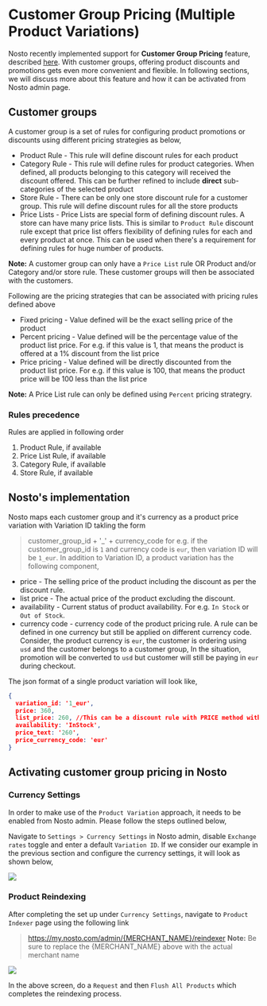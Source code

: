 # Customer Group Pricing (Multiple Product Variations)
Nosto recently implemented support for **Customer Group Pricing** feature, described [here](https://support.bigcommerce.com/s/article/Customer-Groups?language=en_US#pricing). With customer groups, offering product discounts and promotions gets even more convenient and flexible. In following sections, we will discuss more about this feature and how it can be activated from Nosto admin page.

## Customer groups
A customer group is a set of rules for configuring product promotions or discounts using different pricing strategies as below,
* Product Rule - This rule will define discount rules for each product
* Category Rule - This rule will define rules for product categories. When defined, all products belonging to this category will received the discount offered. This can be further refined to include **direct** sub-categories of the selected product
* Store Rule - There can be only one store discount rule for a customer group. This rule will define discount rules for all the store products
* Price Lists - Price Lists are special form of defining discount rules. A store can have many price lists. This is similar to `Product Rule` discount rule except that price list offers flexibility of defining rules for each and every product at once. This can be used when there's a requirement for defining rules for huge number of products. 

**Note:** A customer group can only have a `Price List` rule OR Product and/or Category and/or store rule. These customer groups will then be associated with the customers.

Following are the pricing strategies that can be associated with pricing rules defined above
* Fixed pricing - Value defined will be the exact selling price of the product
* Percent pricing - Value defined will be the percentage value of the product list price. For e.g. if this value is 1, that means the product is offered at a 1% discount from the list price
* Price pricing - Value defined will be directly discounted from the product list price. For e.g. if this value is 100, that means the product price will be 100 less than the list price

**Note:** A Price List rule can only be defined using `Percent` pricing strategry.

### Rules precedence
Rules are applied in following order
1. Product Rule, if available
2. Price List Rule, if available
3. Category Rule, if available
4. Store Rule, if available

## Nosto's implementation
Nosto maps each customer group and it's currency as a product price variation with Variation ID takling the form
> customer_group_id + '_' + currency_code
for e.g. if the customer_group_id is `1` and currency code is `eur`, then variation ID will be `1_eur`.
In addition to Variation ID, a product variation has the following component,
* price - The selling price of the product including the discount as per the discount rule.
* list price - The actual price of the product excluding the discount.
* availability - Current status of product availability. For e.g. `In Stock` or `Out of Stock`.
* currency code - currency code of the product pricing rule. A rule can be defined in one currency but still be applied on different currency code. Consider, the product currency is `eur`, the customer is ordering using `usd` and the customer belongs to a customer group, 
In the situation, promotion will be converted to `usd` but  customer will still be paying in `eur` during checkout.

The json format of a single product variation will look like,

```json
{
  variation_id: '1_eur',
  price: 360,
  list_price: 260, //This can be a discount rule with PRICE method with a value of 100
  availability: 'InStock',
  price_text: '260',
  price_currency_code: 'eur'
}
```

## Activating customer group pricing in Nosto

### Currency Settings
In order to make use of the `Product Variation` approach, it needs to be enabled from Nosto admin. Please follow the steps outlined below,

Navigate to `Settings > Currency Settings` in Nosto admin, disable `Exchange rates` toggle and enter a default `Variation ID`. 
If we consider our example in the previous section and configure the currency settings, it will look as shown below,

![](https://user-images.githubusercontent.com/82023195/134679655-c9d68242-e595-4b2b-b217-6916360ef532.png)

### Product Reindexing
After completing the set up under `Currency Settings`, navigate to `Product Indexer` page using the following link
> https://my.nosto.com/admin/{MERCHANT_NAME}/reindexer
**Note:** Be sure to replace the {MERCHANT_NAME} above with the actual merchant name

![](https://user-images.githubusercontent.com/82023195/134689417-f03cce32-2759-465c-b285-c943ee9b5575.png)

In the above screen, do a `Request` and then `Flush All Products` which completes the reindexing process.

